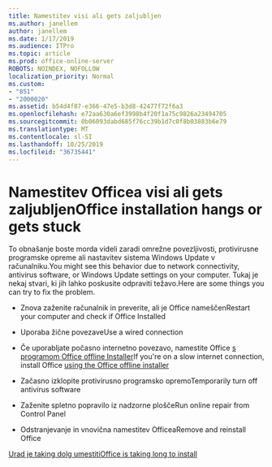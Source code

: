 ```yaml
---
title: Namestitev visi ali gets zaljubljen
ms.author: janellem
author: janellem
ms.date: 1/17/2019
ms.audience: ITPro
ms.topic: article
ms.prod: office-online-server
ROBOTS: NOINDEX, NOFOLLOW
localization_priority: Normal
ms.custom:
- "851"
- "2000020"
ms.assetid: b54d4f87-e366-47e5-b3d8-42477f72f6a3
ms.openlocfilehash: e72aa630a6ef3998b4f20f1a75c9826a23494705
ms.sourcegitcommit: 0b06093dabd685f76cc39b1d7c0f8b03883b6e79
ms.translationtype: MT
ms.contentlocale: sl-SI
ms.lasthandoff: 10/25/2019
ms.locfileid: "36735441"
---
```

# <a name="office-installation-hangs-or-gets-stuck"></a><span data-ttu-id="11eae-102">Namestitev Officea visi ali gets zaljubljen</span><span class="sxs-lookup"><span data-stu-id="11eae-102">Office installation hangs or gets stuck</span></span>

<span data-ttu-id="11eae-103">To obnašanje boste morda videli zaradi omrežne povezljivosti, protivirusne programske opreme ali nastavitev sistema Windows Update v računalniku.</span><span class="sxs-lookup"><span data-stu-id="11eae-103">You might see this behavior due to network connectivity, antivirus software, or Windows Update settings on your computer.</span></span> <span data-ttu-id="11eae-104">Tukaj je nekaj stvari, ki jih lahko poskusite odpraviti težavo.</span><span class="sxs-lookup"><span data-stu-id="11eae-104">Here are some things you can try to fix the problem.</span></span>
  
- <span data-ttu-id="11eae-105">Znova zaženite računalnik in preverite, ali je Office nameščen</span><span class="sxs-lookup"><span data-stu-id="11eae-105">Restart your computer and check if Office Installed</span></span>

- <span data-ttu-id="11eae-106">Uporaba žične povezave</span><span class="sxs-lookup"><span data-stu-id="11eae-106">Use a wired connection</span></span>

- <span data-ttu-id="11eae-107">Če uporabljate počasno internetno povezavo, namestite Office [s programom Office offline Installer](https://support.office.com/article/f0a85fe7-118f-41cb-a791-d59cef96ad1c?wt.mc_id=Alchemy_ClientDIA)</span><span class="sxs-lookup"><span data-stu-id="11eae-107">If you're on a slow internet connection, install Office [using the Office offline installer](https://support.office.com/article/f0a85fe7-118f-41cb-a791-d59cef96ad1c?wt.mc_id=Alchemy_ClientDIA)</span></span>

- <span data-ttu-id="11eae-108">Začasno izklopite protivirusno programsko opremo</span><span class="sxs-lookup"><span data-stu-id="11eae-108">Temporarily turn off antivirus software</span></span>

- <span data-ttu-id="11eae-109">Zaženite spletno popravilo iz nadzorne plošče</span><span class="sxs-lookup"><span data-stu-id="11eae-109">Run online repair from Control Panel</span></span>

- <span data-ttu-id="11eae-110">Odstranjevanje in vnovična namestitev Officea</span><span class="sxs-lookup"><span data-stu-id="11eae-110">Remove and reinstall Office</span></span>

[<span data-ttu-id="11eae-111">Urad je taking dolg umestiti</span><span class="sxs-lookup"><span data-stu-id="11eae-111">Office is taking long to install</span></span>](https://support.office.com/article/0f09f357-3fef-42a6-b8aa-cef4c6c44bdf?wt.mc_id=Alchemy_ClientDIA)
  